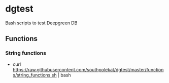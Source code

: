 # dgtest

Bash scripts to test Deepgreen DB

## Functions 
### String functions 
* curl https://raw.githubusercontent.com/southpolekat/dgtest/master/functions/string_functions.sh | bash
